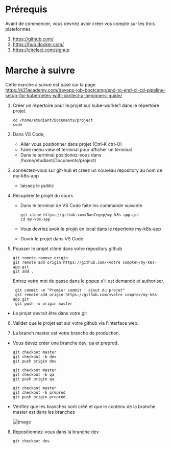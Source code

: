 

# Prérequis



Avant de commencer, vous devriez avoir créer vos compte sur les trois plateformes

1.	https://github.com/
2.	https://hub.docker.com/
3.	https://circleci.com/signup




# Marche à suivre


Cette marche à suivre est basé sur la page https://k21academy.com/devops-job-bootcamp/end-to-end-ci-cd-pipeline-setup-for-kubernetes-with-circleci-a-beginners-guide/



1. Créer un répertoire pour le projet sur kube-worker1 dans le répertoire projet.
   ````
   cd /home/etudiant/Documents/project
   code
   ````



2. Dans VS Code,
   - Aller vous positionner dans projet (Ctrl-K ctrl-O)
   - Faire menu view et terminal pour afficher un terminal
   - Dans le terminal positionnz-vous dans /home/etudiant/Documents/project/

  

3. connectez-vous sur git-hub et créez un nouveau repository au nom de my-k8s-app
   - laissez le public


  
4. Récupérer le projet du cours
   - Dans le terminal de VS Code faite les commande suivante
     ```
     git clone https://github.com/DanCegep/my-k8s-app.git
     cd my-k8s-app
     ````
   - Vous devriez avoir le projet en local dans le répertoire my-k8s-app

   - Ouvrir le projet dans VS Code

5. Pousser le projet clôné dans votre repository github
   ```
   git remote remove origin
   git remote add origin https://github.com/<votre compte>/my-k8s-app.git
   git add .
   
   ````
   Entrez votre mot de passe dans le popup s'il est demandé et authoriser.

     ````
      git commit -m "Premier commit : ajout du projet"
      git remote add origin https://github.com/<votre compte>/my-k8s-app.git
      git push -u origin master
      ````

- Le projet devrait être dans votre git



6. Valider que le projet est sur votre github via l'interface web.

7. La branch master est votre branche de production.
   
  - Vous devez créer une branche dev, qa et preprod.

    ````
    git checkout master
    git checkout -b dev
    git push origin dev

    git checkout master
    git checkout -b qa
    git push origin qa

    git checkout master
    git checkout -b preprod
    git push origin preprod

    ````
    
- Vérifiez que les branches sont créé et que le contenu de la branche master est dans les branches

  ![image](https://github.com/user-attachments/assets/15deef25-4c32-4930-a10f-c3d8bd8ede3a)


8. Repositionnez-vous dans la branche dev

   ````   
   git checkout dev

   ````

